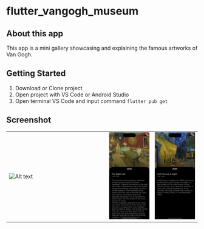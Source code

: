 # flutter_vangogh_museum

## About this app
This app is a mini gallery showcasing and explaining the famous artworks of Van Gogh.

## Getting Started

1. Download or Clone project 
2. Open project with VS Code or Android Studio
3. Open terminal VS Code and input command ```flutter pub get```

## Screenshot

<table>
    <tr>
    <td>
    <img
  src="/assets/previews/1.png"
  alt="Alt text"
  title="Main_page"
  style="display: inline-block; margin: 0 auto; width: 250px">
  </td>
    <td>
    <img
  src="/assets/previews/2.png"
  alt="Alt text"
  title="Detail_page"
  style="display: inline-block; margin: 0 auto; width: 250px">
    </td>
    <td>
    <img
  src="/assets/previews/3.png"
  alt="Alt text"
  title="Detail_page2"
  style="display: inline-block; margin: 0 auto; width: 250px">
    </td>
    </tr>
</table>